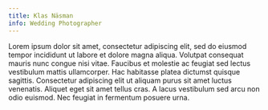 ```yaml
---
title: Klas Näsman
info: Wedding Photographer
---
```


Lorem ipsum dolor sit amet, consectetur adipiscing elit, sed do eiusmod tempor incididunt ut labore et dolore magna aliqua. Volutpat consequat mauris nunc congue nisi vitae. Faucibus et molestie ac feugiat sed lectus vestibulum mattis ullamcorper. Hac habitasse platea dictumst quisque sagittis. Consectetur adipiscing elit ut aliquam purus sit amet luctus venenatis. Aliquet eget sit amet tellus cras. A lacus vestibulum sed arcu non odio euismod. Nec feugiat in fermentum posuere urna.
